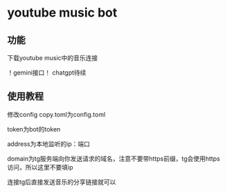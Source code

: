 # youtube music bot
## 功能
下载youtube music中的音乐连接

！gemini接口！
chatgpt待续

## 使用教程
修改config copy.toml为config.toml

token为bot的token

address为本地监听的ip：端口

domain为tg服务端向你发送请求的域名，注意不要带https前缀，tg会使用https访问，所以这里不要填ip


连接tg后直接发送音乐的分享链接就可以
